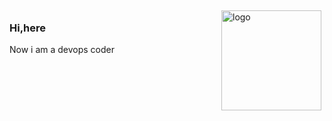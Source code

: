 <img src="https://github-readme-stats.vercel.app/api?username=no-serve-people&show_icons=true" alt="logo" height="160" align="right" style="margin: 5px; margin-bottom: 20px;" />

### Hi,here
Now i am a devops coder



<!--
<img src="https://github-profile-trophy.vercel.app/?username=no-serve-people&theme=flat&column=7" alt="logo" height="160" align="center" style="margin: auto; margin-bottom: 20px;" />
**x-debug/x-debug** is a ✨ _special_ ✨ repository because its `README.md` (this file) appears on your GitHub profile.

Here are some ideas to get you started:

- 🔭 I’m currently working on ...
- 🌱 I’m currently learning ...
- 👯 I’m looking to collaborate on ...
- 🤔 I’m looking for help with ...
- 💬 Ask me about ...
- 📫 How to reach me: ...
- 😄 Pronouns: ...
- ⚡ Fun fact: ...
-->
